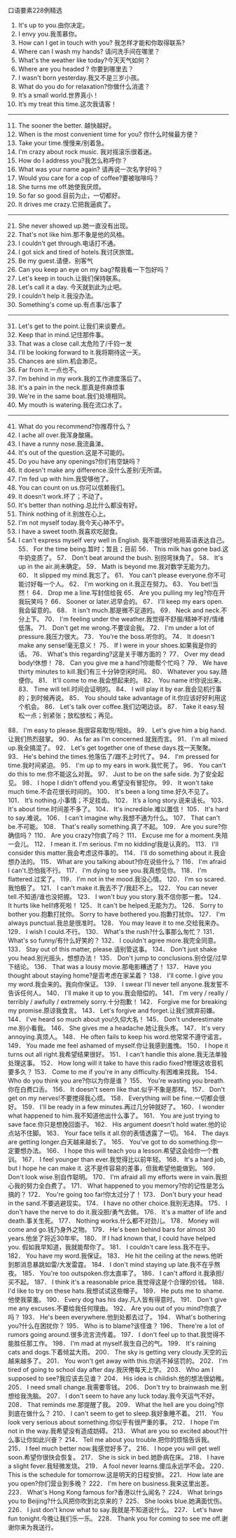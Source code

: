 口语要素228例精选                         
1. It's up to you.由你决定。 
2. I envy you.我羡慕你。 
3. How can I get in touch with you? 我怎样才能和你取得联系?
4. Where can I wash my hands? 请问洗手间在哪里？ 
5. What's the weather like today?今天天气如何？ 
6. Where are you headed ? 你要到哪里去？ 
7. I wasn't born yesterday.我又不是三岁小孩。 
8. What do you do for relaxation?你做什么消遣？ 
9. It’s a small world.世界真小！ 
10. It’s my treat this time.这次我请客！ 
---
11. The sooner the better. 越快越好。 
12. When is the most convenient  time for you? 你什么时候最方便？
13. Take your time.慢慢来/别着急。 
14. I'm crazy about rock music. 我对摇滚乐很着迷。 
15. How do I address you?我怎么称呼你？ 
16. What was your name again? 请再说一次名字好吗？ 
17. Would you care for a cop of coffee?要被咖啡吗？ 
18. She turns me off.她使我厌烦。 
19. So far so good.目前为止，一切都好。 
20. It drives me crazy.它把我逼疯了。 
---
21. She never showed up.她一直没有出现。 
22. That's not like him.那不象是他的风格。 
23. I couldn't get through.电话打不通。 
24. I got sick and tired of hotels.我讨厌旅馆。 
25. Be my guest.请便、别客气 
26. Can you keep an eye on my bag?帮我看一下包好吗？ 
27. Let's keep in touch.让我们保持联系。 
28. Let's call it a day. 今天就到此为止吧。
29. I couldn't help it.我没办法。 
30. Something's come up.有点事/出事了 
----
31. Let's get to the point.让我们来谈要点。 
32. Keep that in mind.记住那件事。 
33. That was a close call.太危险了/千钧一发 
34. I'll be looking forward to it.我将期待这一天。 
35. Chances are slim.机会渺茫。 
36. Far from it.一点也不。 
37. I’m behind in my work.我的工作进度落后了。 
38. It's a pain in the neck.那真是件麻烦事 
39. We're in the same boat.我们处境相同。 
40. My mouth is watering.我在流口水了。 
---
41. What do you recommend?你推荐什么？ 
42. I ache all over.我浑身酸痛。 
43. I have a runny nose.我流鼻涕。 
44. It's out of the question.这是不可能的。 
45. Do you have any openings?你们有空缺吗？ 
46. It doesn't make any difference.没什么差别/无所谓。 
47. I'm fed up with him.我受够他了。 
48. You can count on us.你可以信赖我们。 
49. It doesn't work.坏了；不动了。 
50. It's better than nothing.总比什么都没有好。 
51. Think nothing of it.别放在心上。 
52. I'm not myself today.我今天心神不宁。 
53. I have a sweet tooth.我喜欢吃甜食。 
54. I can't express myself very well in English. 
我不能很好地用英语表达自己。 
55． For the time being.暂时；暂且；目前 
56． This milk has gone bad.这牛奶变质了。 
57． Don't beat around the bush. 别拐弯抹角了。 
58． It's up in the air.尚未确定。 
59． Math is beyond me.我对数学无能为力。 
60． It slipped my mind.我忘了。 
61． You can't please everyone.你不可能讨好每一个人。 
62． I'm working on it.我正在努力。 
63． You bet!当然！ 
64． Drop me a line.写封信给我 
65． Are you pulling my leg?你在开我玩笑吗？ 
66． Sooner or later.迟早会的。 
67． I'll keep my ears open.我会留意的。 
68． It isn't much.那是微不足道的。 
69． Neck and neck.不分上下。 
70． I'm feeling under the weather.我觉得不舒服/精神不好/情绪低落。 
71． Don't get me wrong.不要误会我。 
72． I'm under a lot of pressure.我压力很大。 
73． You're the boss.听你的。 
74． It doesn't make any sense!毫无意义！ 
75． If I were in your shoes.如果我是你的话。 
76． What's this regarding?这是关于哪方面的？ 
77． Over my dead body!休想！ 
78． Can you give me a hand?你能帮个忙吗？ 
79． We have thirty minutes to kill.我们有三十分钟空闲时间。 
80． Whatever you say.随便你。 
81． It'll come to me.我会想起来的。 
82． You name it!你说出来。 
83． Time will tell.时间会证明的。 
84． I will play it by ear.我会见机行事的；到时候再说。 
85． You should take advantage of it.你应该好好利用这个机会。 
86． Let's talk over coffee.我们边喝边谈。 
87． Take it easy.轻松一点；别紧张；放松放松；再见。 
 
88． I'm easy to please.我很容易取悦/相处。 
89． Let's give him a big hand.让我们热烈鼓掌。 
90． As far as I'm concerned.就我而言。 
91． I'm all mixed up.我全搞混了。 
92． Let's get together one of these days.找一天聚聚。 
93． He's behind the times.他落伍了/跟不上时代了。 
94． I'm pressed for time.我时间紧迫。 
95． I'm up to my ears in work.我忙死了。 
96． You can't do this to me.你不能这么对我。 
97． Just to be on the safe side. 为了安全起见。 
98． I hope I didn't offend you.希望没有冒犯你。 
99． It won't take much time.不会花很长时间的。 
100． It's been a long time.好久不见了。 
101． It’s nothing.小事情；不足挂齿。 
102． It’s a long story.说来话长。 
103． It's about time.时间差不多了。 
104． It's incredible.难以置信！ 
105． It's hard to say.难说。 
106． I can't imagine why.我想不通为什么。 
107． That can't be.不可能。 
108． That's really something.真了不起。 
109． Are you sure?你确信吗？ 
110． Are you crazy?你疯了吗？ 
111． Excuse me for a moment.失陪一会儿。 
112． I mean it. I'm serious. I'm no kidding!我是认真的。 
113． I'll consider this matter.我会考虑这件事的。 
114． I'll do something about it.我会想办法的。 
115． What are you talking about?你在说些什么？ 
116． I'm afraid I can't.恐怕我不行。 
117． I'm dying to see you.我真想见你。 
118． I'm flattered.过奖了。 
119． I'm not in the mood.我没心情。 
120． I'm so scared.我怕极了。 
121． I can't make it.我去不了/我赶不上。 
122． You can never tell.不知道/谁也没把握。 
123． I won't buy you story.我不信你那一套。 
124． It hurts like hell!疼死啦！ 
125． It can't be helped.无能为力。 
126． Sorry to bother you.抱歉打扰你。 
Sorry to have bothered you.抱歉打扰你。 
127． I'm always punctual.我总是很准时。 
128． You may leave it to me.交给我来办。 
129． I wish I could.不行。 
130． What's the rush?什么事那么匆忙？ 
131． What's so funny/有什么好笑的？ 
132． I couldn't agree more.我完全同意。 
133． Stay out of this matter, please.请别管这事。 
134． Don't just shake you head.别光摇头，想想办法！ 
135． Don't jump to conclusions.别仓促/过早下结论。 
136． That was a lousy movie.那电影糟透了！ 
137． Have you thought about staying home?是否考虑在家呆着？ 
138． I'll come. I give you my word.我会来的。我向你保证。 
139． I swear I'll never tell anyone.我发誓不告诉任何人。 
140． I'll make it up to you.我会赔偿的。 
141． I'm very / really / terribly / awfully / extremely sorry.十分抱歉！ 
142． Forgive me for breaking my promise.原谅我食言。 
143． Let's forgive and forget.让我们摈弃前嫌。 
144． I've heard so much about you!久仰大名！ 
145． Don't underestimate me.别小看我。 
146． She gives me a headache.她让我头疼。 
147． It's very annoying.真烦人。 
148． He often fails to keep his word.他常常不遵守诺言。 
149． You made me feel ashamed of myself.你让我感到羞愧。 
150． I hope it turns out all right.我希望结果很好。 
151． I can't handle this alone.我无法单独处理这事。 
152． How long will it take to have this radio fixed?修理这收音机要多久？ 
153． Come to me if you're in any difficulty.有困难来找我。 
154． Who do you think you are?你以为你是谁？ 
155． You're wasting you breath.你在白费口舌。 
156． It doesn't seem like that.似乎不象是那样。 
157． Don't get on my nerves!不要搅得我心烦。 
158． Everything will be fine.一切都会很好。 
159． I'll be ready in a few minutes.再过几分钟就好了。 
160． I wonder what happened to him.我不知道他出什么事了。 
161． You are just trying to save face.你只是想挽回面子。 
162． His argument doesn't hold water.他的论点站不住脚。 
163． Your face tells it all.你的表情透露了一切。 
164． The days are getting longer.白天越来越长了。 
165． You've got to do something.你一定要想办法。 
166． I hope this will teach you a lesson.希望这会给你一个教训。 
167． I feel younger than ever.我觉得比以前年轻。 
168． It's a hard job, but I hope he can make it. 
这不是件容易的差事，但我希望他能做到。 
169． Don't look wise.别自作聪明。 
170． I'm afraid all my efforts were in vain.我担心我的努力全白费了。 
171． What happened to you memory?你的记性是怎么搞的？ 
172． You're going too far!你太过分了！ 
173． Don't bury your head in the sand.不要逃避现实。 
174． I have no other choice.我别无选择。 
175． I don't have the nerve to do it.我没胆/勇气去做。 
176． It's a matter of life and death.事关生死。 
177． Nothing works.什么都不对劲儿。 
178． Money will come and go.钱乃身外之物。 
179． He's been behind bars for almost 30 years.他坐了将近30年牢。 
180． If I had known that, I could have helped you. 
假如我早知道，我就能帮你了。 
181． I couldn't care less.我不在乎。 
182． You have my word.我保证。 
183． He hit the ceiling at the news.他听到那消息暴跳如雷/大发雷霆。 
184． I don't mind staying up late.我不在乎熬夜。 
185． You're too outspoken.你太直率了。 
186． I can't afford it.我承担/买不起。 
187． I think it's a reasonable price.我觉得这是个合理的价钱。 
188． I'd like to try on these hats.我想试试这些帽子。 
189． He puts me to shame.他使我蒙羞。 
190． Every dog has his day.凡人皆有得意时。 
191． Don't give me any excuses.不要给我任何理由。 
192． Are you out of you mind?你疯了吗？ 
193． He's been everywhere.他到处都去过了。 
194． What's bothering you?什么在困扰你？ 
195． Who is to blame?该怪谁？ 
196． There're a lot of rumors going around.很多流言流传着。 
197． I don't feel up to that.我觉得不能胜任那工作。 
198． I'm mad at myself.我生自己的气。 
199． It's raining cats and dogs.下着倾盆大雨。 
200． The sky is getting very cloudy.天空的云越来越多了。 
201． You won't get away with this.你逃不掉惩罚的。 
202． I'm tired of going to school day after day.我厌倦每天上学。 
203． Who am I supposed to see?我应该去见谁？ 
204． His idea is childish.他的想法很幼稚。 
205． I need small change.我需要零钱。 
206． Don't try to brainwash me.别想给我洗脑。 
207． I don't seem to have any luck today.我今天运气不好。 
208． That reminds me.那提醒了我。 
209． What the hell are you doing?你到底在做什么？ 
210． I can't seem to get to sleep.我好象睡不着。 
211． You look very serious about something.你似乎有很严重的事。 
212． I hope I'm not in the way.我希望没有造成妨碍。 
213． What are you so excited about?什么事让你如此兴奋？ 
214． Tell me about you trouble.把你的烦恼告诉我。 
215． I feel much better now.我感觉好多了。 
216． I hope you will get well soon.希望你很快会恢复。 
217． She is sick in bed.她卧病在床。 
218． I have a slight fever.我轻微发烧。 
219． A fool never learns.傻瓜永远学不会。 
220． This is the schedule for tomorrow.这是明天的日程安排。 
221． How late are you open?你们营业到多晚？ 
222． I'm here on business.我来这里出差。 
223． What's Hong Kong famous for?香港以什么闻名？ 
224． What brings you to Beijing?什么风把你吹到北京来的？ 
225． She looks blue.她满面忧伤。 
226． I just don't know what to say.我就是不知道说什么。 
227． Let's have fun tonight.今晚让我们乐一乐。 
228． Thank you for coming to see me off.谢谢你来为我送行。
